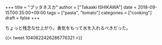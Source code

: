 +++
title = "プッタネスカ"
author = ["Takaaki ISHIKAWA"]
date = 2018-09-15T00:35:00+09:00
tags = ["pasta", "tomato"]
categories = ["cooking"]
draft = false
+++

ちょっと残念な仕上がり。勇気をもって水を入れるべきだった。

{{< tweet 1040822426286776321 >}}

